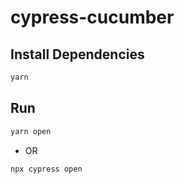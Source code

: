 # cypress-cucumber

## Install Dependencies

```bash
yarn
```

## Run

```bash
yarn open
```

- OR

```bash
npx cypress open
```
